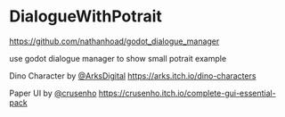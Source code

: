 # DialogueWithPotrait

https://github.com/nathanhoad/godot_dialogue_manager

use godot dialogue manager to show small potrait example

Dino Character by [@ArksDigital](https://twitter.com/ArksDigital) https://arks.itch.io/dino-characters

Paper UI by [@crusenho](https://twitter.com/crusenho) https://crusenho.itch.io/complete-gui-essential-pack

